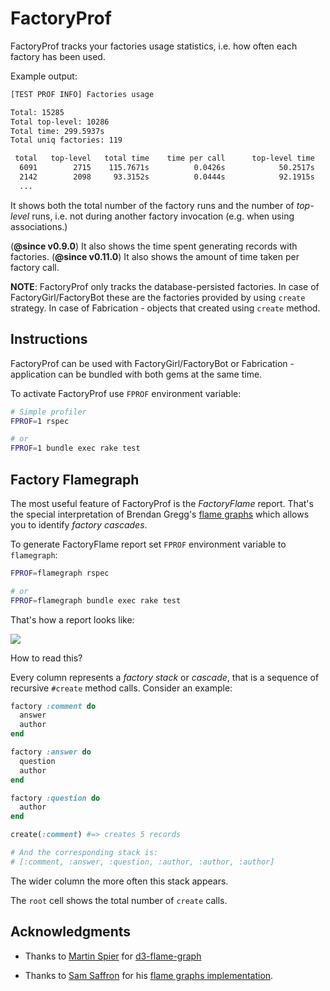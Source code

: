 # FactoryProf

FactoryProf tracks your factories usage statistics, i.e. how often each factory has been used.

Example output:

```sh
[TEST PROF INFO] Factories usage

Total: 15285
Total top-level: 10286
Total time: 299.5937s
Total uniq factories: 119

 total   top-level   total time    time per call      top-level time            name
  6091        2715    115.7671s          0.0426s            50.2517s            user
  2142        2098     93.3152s          0.0444s            92.1915s            post
  ...
```

It shows both the total number of the factory runs and the number of _top-level_ runs, i.e. not during another factory invocation (e.g. when using associations.)

(**@since v0.9.0**) It also shows the time spent generating records with factories.
(**@since v0.11.0**) It also shows the amount of time taken per factory call.

**NOTE**: FactoryProf only tracks the database-persisted factories. In case of FactoryGirl/FactoryBot these are the factories provided by using `create` strategy. In case of Fabrication - objects that created using `create` method.

## Instructions

FactoryProf can be used with FactoryGirl/FactoryBot or Fabrication - application can be bundled with both gems at the same time.

To activate FactoryProf use `FPROF` environment variable:

```sh
# Simple profiler
FPROF=1 rspec

# or
FPROF=1 bundle exec rake test
```

## Factory Flamegraph

The most useful feature of FactoryProf is the _FactoryFlame_ report. That's the special interpretation of Brendan Gregg's [flame graphs](http://www.brendangregg.com/flamegraphs.html) which allows you to identify _factory cascades_.

To generate FactoryFlame report set `FPROF` environment variable to `flamegraph`:

```sh
FPROF=flamegraph rspec

# or
FPROF=flamegraph bundle exec rake test
```

That's how a report looks like:

![](../assets/factory-flame.gif)

How to read this?

Every column represents a _factory stack_ or _cascade_, that is a sequence of recursive `#create` method calls. Consider an example:

```ruby
factory :comment do
  answer
  author
end

factory :answer do
  question
  author
end

factory :question do
  author
end

create(:comment) #=> creates 5 records

# And the corresponding stack is:
# [:comment, :answer, :question, :author, :author, :author]
```

The wider column the more often this stack appears.

The `root` cell shows the total number of `create` calls.

## Acknowledgments

- Thanks to [Martin Spier](https://github.com/spiermar) for [d3-flame-graph](https://github.com/spiermar/d3-flame-graph)

- Thanks to [Sam Saffron](https://github.com/SamSaffron) for his [flame graphs implementation](https://github.com/SamSaffron/flamegraph).
